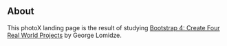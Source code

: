 ## About

This photoX landing page is the result of studying [Bootstrap 4: Create Four Real World Projects](https://www.packtpub.com/web-development/bootstrap-4-create-four-real-world-projects-video) by George Lomidze.
